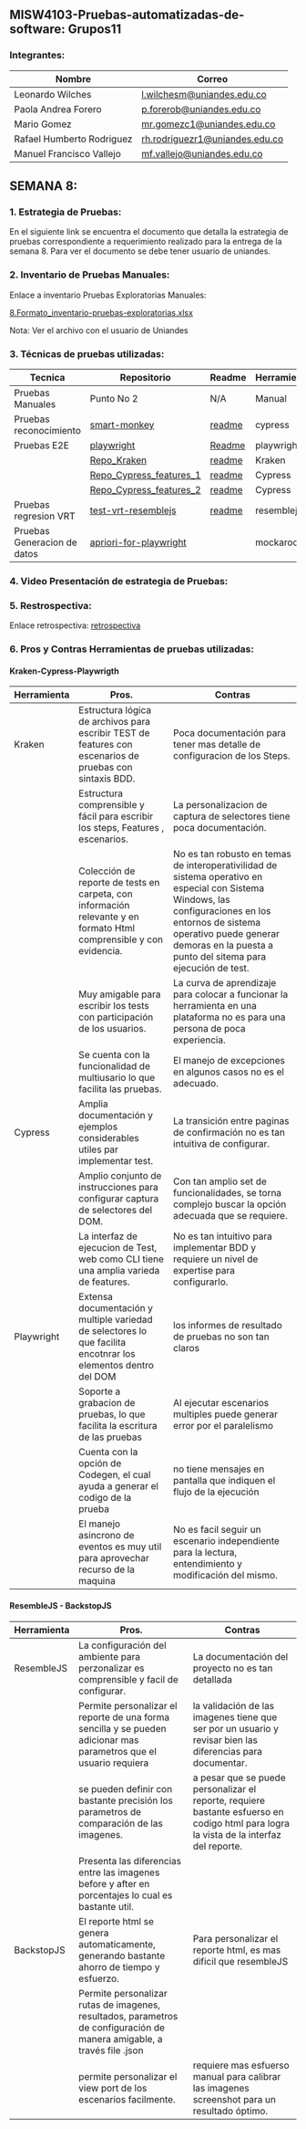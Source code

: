 ## MISW4103-Pruebas-automatizadas-de-software: Grupos11

### Integrantes:
| Nombre                        | Correo                                                            |
| ----------------------------- | ----------------------------------------------------------------- |
|Leonardo Wilches               |l.wilchesm@uniandes.edu.co                                         |
| Paola Andrea Forero           | p.forerob@uniandes.edu.co                                         |
| Mario Gomez                   | mr.gomezc1@uniandes.edu.co                                        |
|Rafael Humberto Rodriguez      |rh.rodriguezr1@uniandes.edu.co                                     |
|Manuel Francisco Vallejo       |mf.vallejo@uniandes.edu.co                                         |

## SEMANA 8:

### 1. Estrategia de Pruebas:
En el siguiente link se encuentra el documento que detalla la estrategia de pruebas correspondiente a requerimiento realizado para 
la entrega de la semana 8. Para ver el documento se debe tener usuario de uniandes.

### 2. Inventario de Pruebas Manuales:

Enlace a inventario Pruebas Exploratorias Manuales:

[8.Formato_inventario-pruebas-exploratorias.xlsx](https://github.com/Paolaafb22/PruebasAutomatizadas_Grupos11/files/10149848/8.Formato_inventario-pruebas-exploratorias.xlsx)

Nota: Ver el archivo con el usuario de Uniandes


### 3. Técnicas de pruebas utilizadas:

| Tecnica | Repositorio | Readme | Herramienta |
|---------|-------------|--------|-------------|
|Pruebas Manuales| Punto No 2| N/A| Manual |
|Pruebas reconocimiento |[smart-monkey](https://github.com/Paolaafb22/PruebasAutomatizadas_Grupos11/tree/main/monkey-cypress-master)| [readme](https://github.com/Paolaafb22/PruebasAutomatizadas_Grupos11/blob/main/monkey-cypress-master/README.md)| cypress |
| Pruebas E2E | [playwright](https://github.com/Paolaafb22/PruebasAutomatizadas_Grupos11/tree/main/playwright) | [Readme](https://github.com/Paolaafb22/PruebasAutomatizadas_Grupos11/blob/main/playwright/Readme_playwright.md) | playwright|
|             | [Repo_Kraken](https://github.com/Paolaafb22/PruebasAutomatizadas_Grupos11/tree/main/kraken) | [ readme ](https://github.com/Paolaafb22/PruebasAutomatizadas_Grupos11/blob/main/kraken/Readme_kraken.txt) | Kraken |
|             | [Repo_Cypress_features_1](https://github.com/Paolaafb22/PruebasAutomatizadas_Grupos11/tree/main/cypress-gen-data/cypress/cypress/e2e/featurePage_modificado) | [ readme ]()| Cypress |
|             | [Repo_Cypress_features_2](https://github.com/Paolaafb22/PruebasAutomatizadas_Grupos11/tree/main/cypress-gen-data/cypress/cypress/e2e/featureTag_modificado)| [ readme ]() | Cypress |
| Pruebas regresion VRT | [test-vrt-resemblejs](https://github.com/Paolaafb22/PruebasAutomatizadas_Grupos11/tree/main/test-vtr-resemblejs)| [readme](https://github.com/Paolaafb22/PruebasAutomatizadas_Grupos11/blob/main/test-vtr-resemblejs/README.md)| resemblejs |
| Pruebas Generacion de datos | [apriori-for-playwright](https://github.com/Paolaafb22/PruebasAutomatizadas_Grupos11/tree/main/playwright/mock_data) | | mockaroo |



### 4. Video Presentación de estrategia de Pruebas:

### 5. Restrospectiva:
Enlace retrospectiva:
[retrospectiva](https://miro.com/welcomeonboard/Ym5VYUhVblZSeEpPSzhzSEdkMm90clpKSjVYYkEwckFJR042NEo0QU9zenlrY3M4NE1sV2UzTG9aT3I3S2Nld3wzNDU4NzY0NTQwMTk0OTA5MDA4fDI=?share_link_id=122380641667)
### 6. Pros y Contras Herramientas de pruebas utilizadas:


#### Kraken-Cypress-Playwrigth

| Herramienta | Pros. | Contras |
|-|-|-|
| Kraken | Estructura lógica de archivos para escribir TEST de features con escenarios de pruebas con sintaxis BDD.| Poca documentación para tener mas detalle de configuracion de los Steps.|
|| Estructura comprensible y fácil  para escribir los steps, Features , escenarios.| La personalizacion de captura de selectores tiene poca documentación.|
|| Colección de reporte de tests en carpeta, con información relevante y en formato Html comprensible y con evidencia. |No es tan robusto en temas de interoperativilidad de sistema operativo en especial con Sistema Windows, las configuraciones en los entornos de sistema operativo puede generar demoras en la puesta a punto del sitema para ejecución de test.|
|| Muy amigable para escribir los tests con participación de los usuarios. | La curva de aprendizaje para colocar a funcionar la herramienta en una plataforma no es para una persona de poca experiencia.|
||Se cuenta con la funcionalidad de multiusario lo que facilita las pruebas.|El manejo de excepciones en algunos casos no es el adecuado.|
| Cypress | Amplia documentación y ejemplos considerables utiles par implementar test. | La transición entre paginas de confirmación no es tan intuitiva de configurar.|
|| Amplio conjunto de instrucciones para configurar captura de selectores del DOM. | Con tan amplio set de funcionalidades,  se torna  complejo buscar la opción adecuada que se requiere.|
| | La interfaz de ejecucion de Test, web como CLI tiene una amplia varieda de features.| No es tan intuitivo para implementar  BDD y requiere un nivel de expertise para configurarlo. | 
|Playwright| Extensa documentación y multiple variedad  de selectores lo que facilita encotnrar los elementos dentro del DOM | los informes de resultado de pruebas no son tan claros|
| | Soporte a grabacion de pruebas,  lo que facilita la escritura de las pruebas   |Al ejecutar escenarios multiples puede generar error por el paralelismo|
| |Cuenta con la opción de Codegen, el cual ayuda a generar el codigo de la prueba |no tiene mensajes en pantalla que indiquen el flujo de la ejecución|
| | El manejo asincrono de eventos es muy util para aprovechar recurso de la maquina|No es facil seguir un escenario independiente para la lectura, entendimiento y modificación del mismo.

#### ResembleJS - BackstopJS

| Herramienta | Pros. | Contras |
|-|-|-|
| ResembleJS | La configuración del ambiente para perzonalizar es comprensible y facil de configurar.  | La documentación del proyecto no es tan detallada |
|            | Permite personalizar el reporte de una forma sencilla y se pueden adicionar mas parametros que el usuario requiera| la validación de las imagenes tiene que ser por un usuario y revisar bien las diferencias para documentar. |
|            | se pueden definir con bastante precisión los parametros de comparación de las imagenes. | a pesar que se puede personalizar el reporte, requiere bastante esfuerso en codigo html para logra la vista de la interfaz del reporte.|
|            | Presenta las diferencias entre las imagenes before y after en porcentajes lo cual es bastante util. | |
| BackstopJS | El reporte html se genera automaticamente, generando bastante ahorro de tiempo y esfuerzo. | Para personalizar el reporte html, es mas dificil que resembleJS  |
|            | Permite personalizar rutas de imagenes, resultados, parametros de configuración de manera amigable, a través file .json  | 
|            | permite personalizar el view port de los escenarios facilmente. | requiere mas esfuerso manual para calibrar las imagenes screenshot para un resultado óptimo. |
